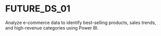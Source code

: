 # FUTURE_DS_01
Analyze e-commerce data to identify best-selling products, sales trends, and high-revenue categories using Power BI.
